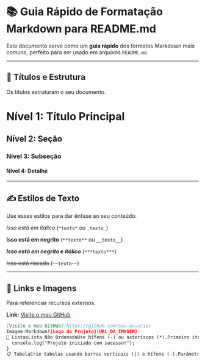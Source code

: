 # 📚 Guia Rápido de Formatação Markdown para README.md

Este documento serve como um **guia rápido** dos formatos Markdown mais comuns, perfeito para ser usado em arquivos `README.md`.

---

## 🚀 Títulos e Estrutura

Os títulos estruturam o seu documento.

# Nível 1: Título Principal
## Nível 2: Seção
### Nível 3: Subseção
#### Nível 4: Detalhe

---

## ✍️ Estilos de Texto

Use esses estilos para dar ênfase ao seu conteúdo.

*Isso está em itálico* (`*texto*` ou `_texto_`)

**Isso está em negrito** (`**texto**` ou `__texto__`)

***Isso está em negrito e itálico*** (`***texto***`)

~~Isso está riscado~~ (`~~texto~~`)

---

## 🔗 Links e Imagens

Para referenciar recursos externos.

**Link:** [Visite o meu GitHub](https://github.com/seu-usuario)
```markdown
[Visite o meu GitHub](https://github.com/seu-usuario)
Imagem:Markdown![Logo do Projeto](URL_DA_IMAGEM)
📜 ListasLista Não OrdenadaUse hífens (-) ou asteriscos (*).Primeiro item.Segundo item.Subitem indentado.Outro subitem.Terceiro item (usando asterisco).Lista OrdenadaO número inicial é o que importa, o Markdown ordena o restante.Passo um: Preparar o ambiente.Passo dois: Instalar as dependências.Passo três: Executar o script principal.💻 CódigoCódigo em LinhaUse crases (backticks) simples.A variável é const NOME = "markdown";.Bloco de CódigoUse três crases (backticks) para um bloco e, opcionalmente, o nome da linguagem para destaque de sintaxe.JavaScriptfunction iniciarProjeto() {
  console.log("Projeto iniciado com sucesso!");
}
📋 TabelaCrie tabelas usando barras verticais (|) e hífens (-).ParâmetroTipoDescriçãonomestringNome do produto.precodoublePreço unitário.quantidadeintEstoque atual.
